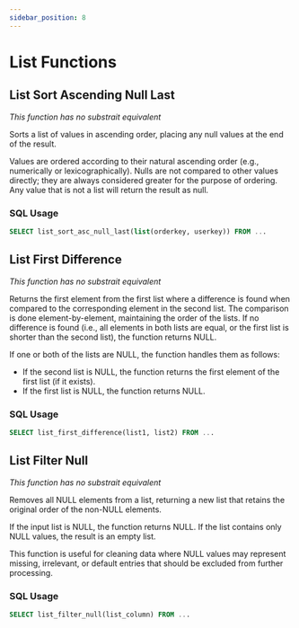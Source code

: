 ```yaml
---
sidebar_position: 8
---
```


# List Functions

## List Sort Ascending Null Last

*This function has no substrait equivalent*

Sorts a list of values in ascending order, placing any null values at the end of the result.

Values are ordered according to their natural ascending order (e.g., numerically or lexicographically).
Nulls are not compared to other values directly; they are always considered greater for the purpose of ordering.
Any value that is not a list will return the result as null.

### SQL Usage

```sql
SELECT list_sort_asc_null_last(list(orderkey, userkey)) FROM ...
```

## List First Difference

*This function has no substrait equivalent*

Returns the first element from the first list where a difference is found when compared to the corresponding element in the second list. The comparison is done element-by-element, maintaining the order of the lists. If no difference is found (i.e., all elements in both lists are equal, or the first list is shorter than the second list), the function returns NULL.

If one or both of the lists are NULL, the function handles them as follows:
* If the second list is NULL, the function returns the first element of the first list (if it exists).
* If the first list is NULL, the function returns NULL.

### SQL Usage

```sql
SELECT list_first_difference(list1, list2) FROM ...
```

## List Filter Null

*This function has no substrait equivalent*

Removes all NULL elements from a list, returning a new list that retains the original order of the non-NULL elements.

If the input list is NULL, the function returns NULL. If the list contains only NULL values, the result is an empty list.

This function is useful for cleaning data where NULL values may represent missing, irrelevant, or default entries that should be excluded from further processing.

### SQL Usage

```sql
SELECT list_filter_null(list_column) FROM ...
```